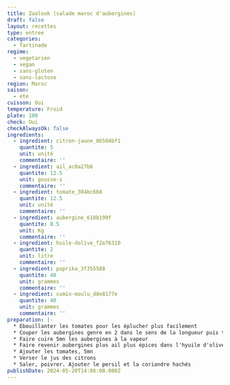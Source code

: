 ```yaml
---
title: Zaalouk (salade maroc d'aubergines)
draft: false
layout: recettes
type: entree
categories:
  - Tartinade
regime:
  - vegetarien
  - vegan
  - sans-gluten
  - sans-lactose
region: Maroc
saison:
  - ete
cuisson: Oui
temperature: Froid
plate: 100
check: Oui
checkAlwaysOk: false
ingredients:
  - ingredient: citron-jaune_86504bf1
    quantite: 5
    unit: unité
    commentaire: ''
  - ingredient: ail_ac8a27b6
    quantite: 12.5
    unit: gousse·s
    commentaire: ''
  - ingredient: tomate_304bc6b8
    quantite: 12.5
    unit: unité
    commentaire: ''
  - ingredient: aubergine_618b199f
    quantite: 8.5
    unit: Kg
    commentaire: ''
  - ingredient: huile-dolive_f2e76310
    quantite: 2
    unit: litre
    commentaire: ''
  - ingredient: paprika_3f355588
    quantite: 40
    unit: grammes
    commentaire: ''
  - ingredient: cumin-moulu_d8e8177e
    quantite: 40
    unit: grammes
    commentaire: ''
preparation: |-
  * Ebouillanter les tomates pour les éplucher plus facilement
  * Couper les aubergines genre en 2 dans le sens de la longueur puis tranches sur chaque moitié, en gros pas trop petit
  * Faire cuire 5mn les aubergines à la vapeur
  * Faire revenir aubergines plus ail plus épices dans l'hyuile d'olive, 5mn
  * Ajouter les tomates, 5mn
  * Verser le jus des citrons
  * Saler, poivrer. Ajouter le persil et la coriandre hachés
publishDate: 2024-05-20T14:06:00.000Z
---
```

